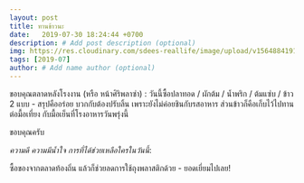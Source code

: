 ```yaml
---
layout: post
title: ทานข้าวนะ
date:   2019-07-30 18:24:44 +0700
description: # Add post description (optional)
img: https://res.cloudinary.com/sdees-reallife/image/upload/v1564884191/IMG_20190730_192725.jpg # Add image post (optional)
tags: [2019-07]
author: # Add name author (optional)
---
```

ขอบคุณตลาดหลังโรงงาน (หรือ หน้าศิริพลาซ่า) : วันนี้ซื้อปลาทอด / ผักต้ม / น้ำพริก / ต้มแซ่บ / ข้าว 2 แบบ - สรุปคืออร่อย บวกกับต้องปรับลิ้น เพราะยังไม่ค่อยชินกับรสอาหาร ส่วนข้าวก็คือเก็บไว้ไปทานต่อมื้อเที่ยง กับมื้อเย็นที่โรงอาหารวันพรุ่งนี้

ขอบคุณครับ

<i class="fa fa-child" style="color:plum"></i>

*ความดี ความมีน้ำใจ การที่ได้ช่วยเหลือใครในวันนี้*:

ซื้อของจากตลาดท้องถิ่น แล้วก็ช่วยลดการใช้ถุงพลาสติกด้วย - ยอดเยี่ยมไปเลย!
